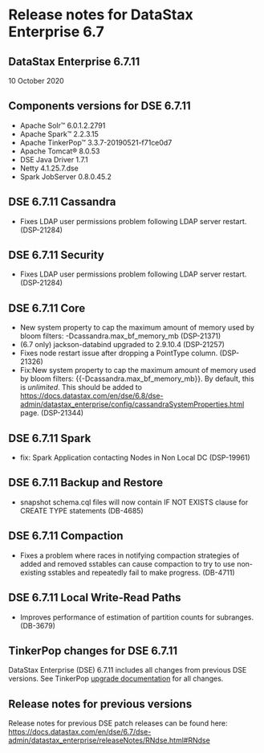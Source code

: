 # Release notes for DataStax Enterprise 6.7



## DataStax Enterprise 6.7.11
10 October 2020

## Components versions for DSE 6.7.11

   * Apache Solr™ 6.0.1.2.2791
   * Apache Spark™ 2.2.3.15
   * Apache TinkerPop™ 3.3.7-20190521-f71ce0d7
   * Apache Tomcat® 8.0.53
   * DSE Java Driver 1.7.1
   * Netty 4.1.25.7.dse
   * Spark JobServer 0.8.0.45.2

## DSE 6.7.11 Cassandra

* Fixes LDAP user permissions problem following LDAP server restart. (DSP-21284)


## DSE 6.7.11 Security

* Fixes LDAP user permissions problem following LDAP server restart. (DSP-21284)


## DSE 6.7.11 Core

* New system property to cap the maximum amount of memory used by bloom filters: -Dcassandra.max_bf_memory_mb (DSP-21371)
* (6.7 only) jackson-databind upgraded to 2.9.10.4  (DSP-21257)
* Fixes node restart issue after dropping a PointType column. (DSP-21326)
* Fix:New system property to cap the maximum amount of memory used by bloom filters: {{-Dcassandra.max_bf_memory_mb}}. By default, this is _unlimited_. This should be added to https://docs.datastax.com/en/dse/6.8/dse-admin/datastax_enterprise/config/cassandraSystemProperties.html page. (DSP-21344)


## DSE 6.7.11 Spark

* fix: Spark Application contacting Nodes in Non Local DC  (DSP-19961)

## DSE 6.7.11 Backup and Restore

* snapshot schema.cql files will now contain IF NOT EXISTS clause for CREATE TYPE statements (DB-4685)


## DSE 6.7.11 Compaction

* Fixes a problem where races in notifying compaction strategies of added and removed sstables can cause compaction to try to use non-existing sstables and repeatedly fail to make progress. (DB-4711)


## DSE 6.7.11 Local Write-Read Paths

* Improves performance of estimation of partition counts for subranges. (DB-3679)


## TinkerPop changes for DSE 6.7.11

DataStax Enterprise (DSE) 6.7.11 includes all changes from previous DSE versions. See TinkerPop [upgrade documentation](http://tinkerpop.apache.org/docs/3.4.5/upgrade/#_upgrading_for_users) for all changes.


## Release notes for previous versions
Release notes for previous DSE patch releases can be found here:
https://docs.datastax.com/en/dse/6.7/dse-admin/datastax_enterprise/releaseNotes/RNdse.html#RNdse
